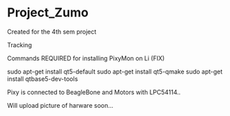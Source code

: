 # Project_Zumo
Created for the 4th sem project

Tracking

Commands REQUIRED for installing PixyMon on Li (FIX)

sudo apt-get install qt5-default
sudo apt-get install qt5-qmake
sudo apt-get install qtbase5-dev-tools


Pixy is connected to BeagleBone and Motors with LPC54114..

Will upload picture of harware soon...
